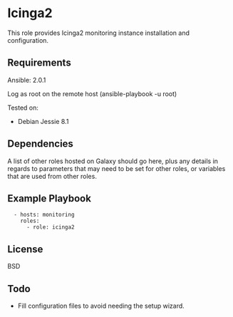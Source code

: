 Icinga2
=======

This role provides Icinga2 monitoring instance installation and configuration.

Requirements
------------

Ansible: 2.0.1

Log as root on the remote host (ansible-playbook -u root)

Tested on:

- Debian Jessie 8.1

Dependencies
------------

A list of other roles hosted on Galaxy should go here, plus any details in regards to parameters that may need to be set for other roles, or variables that are used from other roles.

Example Playbook
----------------

      - hosts: monitoring
        roles:
          - role: icinga2

License
-------

BSD

Todo
----

- Fill configuration files to avoid needing the setup wizard.
